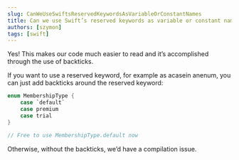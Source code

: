 ```yaml
---
slug: CanWeUseSwiftsReservedKeywordsAsVariableOrConstantNames
title: Can we use Swift’s reserved keywords as variable or constant names?
authors: [szymon]
tags: [swift]
---
```



Yes! This makes our code much easier to read and it’s accomplished through the use of backticks.

If you want to use a reserved keyword, for example as acasein anenum, you can just add backticks around the reserved keyword:

```swift
enum MembershipType {
    case `default`
    case premium
    case trial
}

// Free to use MembershipType.default now
```

Otherwise, without the backticks, we’d have a compilation issue.
